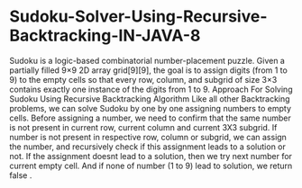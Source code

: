 # Sudoku-Solver-Using-Recursive-Backtracking-IN-JAVA-8
Sudoku  is a logic-based combinatorial number-placement puzzle. Given a partially filled 9×9 2D array grid[9][9], the goal is to assign digits (from 1 to 9) to the empty cells so that every row, column, and subgrid of size 3×3 contains exactly one instance of the digits from 1 to 9.
Approach For Solving Sudoku Using Recursive Backtracking Algorithm
Like all other Backtracking problems, we can solve Sudoku by one by one assigning numbers to empty cells.
Before assigning a number, we need to confirm that the same number is not present in current row, current column and current 3X3 subgrid.
If number is not present in respective row, column or subgrid, we can assign the number, and recursively check if this assignment leads to a solution or not. If the assignment doesnt lead to a solution, then we try next number for current empty cell. And if none of number (1 to 9) lead to solution, we return false .
